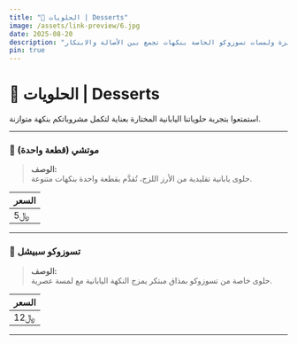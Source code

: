 ```yaml
---
title: "🍰 الحلويات | Desserts"
image: /assets/link-preview/6.jpg
date: 2025-08-20
description: "مجموعة من الحلويات اليابانية المميزة ولمسات تسوزوكو الخاصة بنكهات تجمع بين الأصالة والابتكار."
pin: true
---
```


# 🍰 الحلويات | Desserts

استمتعوا بتجربة حلوياتنا اليابانية المختارة بعناية لتكمل مشروباتكم بنكهة متوازنة.

---

### 🍡 موتشي (قطعة واحدة)


> **الوصف:**  
حلوى يابانية تقليدية من الأرز اللزج، تُقدَّم بقطعة واحدة بنكهات متنوعة.

| **السعر** |
|------------|
| 5﷼ |

---

### 🍯 تسوزوكو سبيشل


> **الوصف:**  
حلوى خاصة من تسوزوكو بمذاق مبتكر يمزج النكهة اليابانية مع لمسة عصرية.

| **السعر** |
|------------|
| 12﷼ |

---

